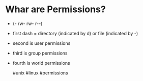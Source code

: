 # Whar are Permissions?

- (- rw- rw- r--) 
- first dash = directory (indicated by d) or file (indicated by -)
- second is user permissions
- third is group permissions
- fourth is world permissions



    #unix #linux #permissions
